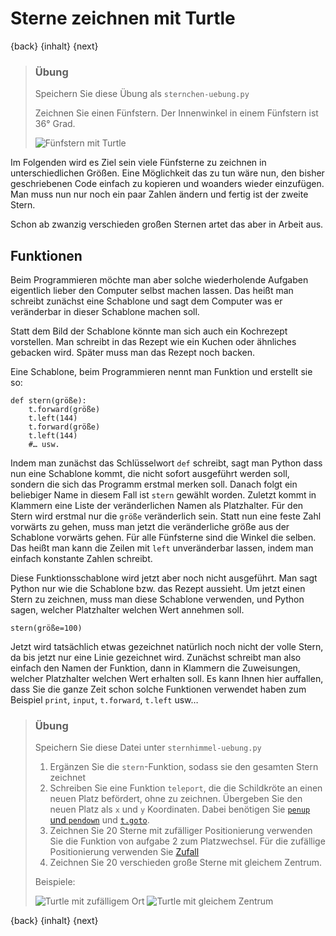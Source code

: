 # Sterne zeichnen mit Turtle

{back} {inhalt} {next}

> ### Übung
> 
> Speichern Sie diese Übung als `sternchen-uebung.py`
>
> Zeichnen Sie einen Fünfstern. Der Innenwinkel in einem Fünfstern ist 36° Grad.
> 
> ![Fünfstern mit Turtle](img/fuenfstern.png)

Im Folgenden wird es Ziel sein viele Fünfsterne zu zeichnen in unterschiedlichen Größen.
Eine Möglichkeit das zu tun wäre nun, den bisher geschriebenen Code einfach zu kopieren und woanders wieder einzufügen.
Man muss nun nur noch ein paar Zahlen ändern und fertig ist der zweite Stern.

Schon ab zwanzig verschieden großen Sternen artet das aber in Arbeit aus.

## Funktionen

Beim Programmieren möchte man aber solche wiederholende Aufgaben eigentlich lieber den Computer selbst machen lassen.
Das heißt man schreibt zunächst eine Schablone und sagt dem Computer was er veränderbar in dieser Schablone machen soll.

Statt dem Bild der Schablone könnte man sich auch ein Kochrezept vorstellen. Man schreibt in das Rezept wie ein Kuchen oder ähnliches gebacken wird. Später muss man das Rezept noch backen.

Eine Schablone, beim Programmieren nennt man Funktion und erstellt sie so:

```
def stern(größe):
    t.forward(größe)
    t.left(144)
    t.forward(größe)
    t.left(144)
    #… usw.
```

Indem man zunächst das Schlüsselwort `def` schreibt, sagt man Python dass nun eine Schablone kommt, die nicht sofort ausgeführt
werden soll, sondern die sich das Programm erstmal merken soll. Danach folgt ein beliebiger Name in diesem Fall ist `stern` gewählt worden.
Zuletzt kommt in Klammern eine Liste der veränderlichen Namen als Platzhalter. Für den Stern wird erstmal nur die `größe` veränderlich sein.
Statt nun eine feste Zahl vorwärts zu gehen, muss man jetzt die veränderliche größe aus der Schablone vorwärts gehen.
Für alle Fünfsterne sind die Winkel die selben. Das heißt man kann die Zeilen mit `left` unveränderbar lassen,
indem man einfach konstante Zahlen schreibt.

Diese Funktionsschablone wird jetzt aber noch nicht ausgeführt. Man sagt Python nur wie die Schablone bzw. das Rezept aussieht.
Um jetzt einen Stern zu zeichnen, muss man diese Schablone verwenden, und Python sagen, welcher Platzhalter welchen Wert annehmen soll.

```
stern(größe=100)
```

Jetzt wird tatsächlich etwas gezeichnet natürlich noch nicht der volle Stern, da bis jetzt nur eine Linie gezeichnet wird.
Zunächst schreibt man also einfach den Namen der Funktion,
dann in Klammern die Zuweisungen, welcher Platzhalter welchen Wert erhalten soll. Es kann Ihnen hier auffallen,
dass Sie die ganze Zeit schon solche Funktionen verwendet haben zum Beispiel `print`, `input`, `t.forward`, `t.left` usw…

> ### Übung
>
> Speichern Sie diese Datei unter `sternhimmel-uebung.py`
>
> 1. Ergänzen Sie die `stern`-Funktion, sodass sie den gesamten Stern zeichnet
> 2. Schreiben Sie eine Funktion `teleport`, die die Schildkröte an einen neuen Platz befördert, ohne zu zeichnen. Übergeben Sie den neuen Platz als `x` und `y` Koordinaten.
     Dabei benötigen Sie [`penup` und `pendown`](Turtle.md#das-turtle-bewegen-ohne-zu-zeichnen) und [`t.goto`](Turtlebefehle.md).
> 3. Zeichnen Sie 20 Sterne mit zufälliger Positionierung verwenden Sie die Funktion von aufgabe 2 zum Platzwechsel. Für die zufällige Positionierung verwenden Sie [Zufall](Zufall.md)
> 2. Zeichnen Sie 20 verschieden große Sterne mit gleichem Zentrum.
> 
> Beispiele:
> 
> ![Turtle mit zufälligem Ort](img/turtlesternerandom.png)
> ![Turtle mit gleichem Zentrum](img/turtlesterne.png)

{back} {inhalt} {next}
